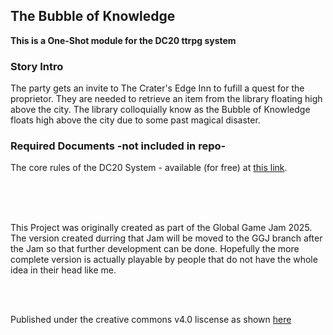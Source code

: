 ## The Bubble of Knowledge

**This is a One-Shot module for the DC20 ttrpg system**

### Story Intro
The party gets an invite to The Crater's Edge Inn to fufill a quest for the proprietor. They are needed to retrieve an item from the library floating high above the city.
The library colloquially know as the Bubble of Knowledge floats high above the city due to some past magical disaster.


### Required Documents -not included in repo-
The core rules of the DC20 System - available (for free) at [this link](dc20.com).

<br/>
<br/>
<br/>

This Project was originally created as part of the Global Game Jam 2025. 
The version created durring that Jam will be moved to the GGJ branch after the Jam so that further development can be done.
Hopefully the more complete version is actually playable by people that do not have the whole idea in their head like me.

<br/>
<br/>

Published under the creative commons v4.0 liscense as shown [here](https://creativecommons.org/licenses/by-nc-sa/4.0/)
